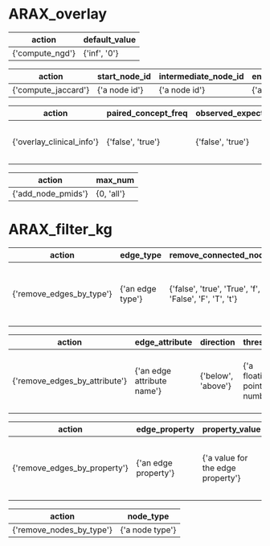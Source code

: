 # ARAX_overlay
| action | default_value |
|-----|-----|
| {'compute_ngd'} | {'inf', '0'} |

| action | start_node_id | intermediate_node_id | end_node_id | virtual_edge_type |
|-----|-----|-----|-----|-----|
| {'compute_jaccard'} | {'a node id'} | {'a node id'} | {'a node id'} | {'any string label'} |

| action | paired_concept_freq | observed_expected_ratio | virtual_edge_type | source_qnode_id | target_qnode_id |
|-----|-----|-----|-----|-----|-----|
| {'overlay_clinical_info'} | {'false', 'true'} | {'false', 'true'} | {'any string label (optional)'} | {'a specific source query node id (optional)'} | {'a specific target query node id (optional)'} |

| action | max_num |
|-----|-----|
| {'add_node_pmids'} | {0, 'all'} |

# ARAX_filter_kg
| action | edge_type | remove_connected_nodes | qnode_id |
|-----|-----|-----|-----|
| {'remove_edges_by_type'} | {'an edge type'} | {'false', 'true', 'True', 'f', 'False', 'F', 'T', 't'} | {'a specific query node id to remove'} |

| action | edge_attribute | direction | threshold | remove_connected_nodes | qnode_id |
|-----|-----|-----|-----|-----|-----|
| {'remove_edges_by_attribute'} | {'an edge attribute name'} | {'below', 'above'} | {'a floating point number'} | {'false', 'true', 'True', 'f', 'False', 'F', 'T', 't'} | {'a specific query node id to remove'} |

| action | edge_property | property_value | remove_connected_nodes | qnode_id |
|-----|-----|-----|-----|-----|
| {'remove_edges_by_property'} | {'an edge property'} | {'a value for the edge property'} | {'false', 'true', 'True', 'f', 'False', 'F', 'T', 't'} | {'a specific query node id to remove'} |

| action | node_type |
|-----|-----|
| {'remove_nodes_by_type'} | {'a node type'} |


